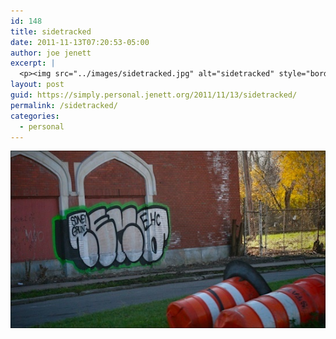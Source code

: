 ```yaml
---
id: 148
title: sidetracked
date: 2011-11-13T07:20:53-05:00
author: joe jenett
excerpt: |
  <p><img src="../images/sidetracked.jpg" alt="sidetracked" style="border:none;" /></p>
layout: post
guid: https://simply.personal.jenett.org/2011/11/13/sidetracked/
permalink: /sidetracked/
categories:
  - personal
---
```

<img src="../images/sidetracked.jpg" alt="sidetracked" style="border:none;" />
